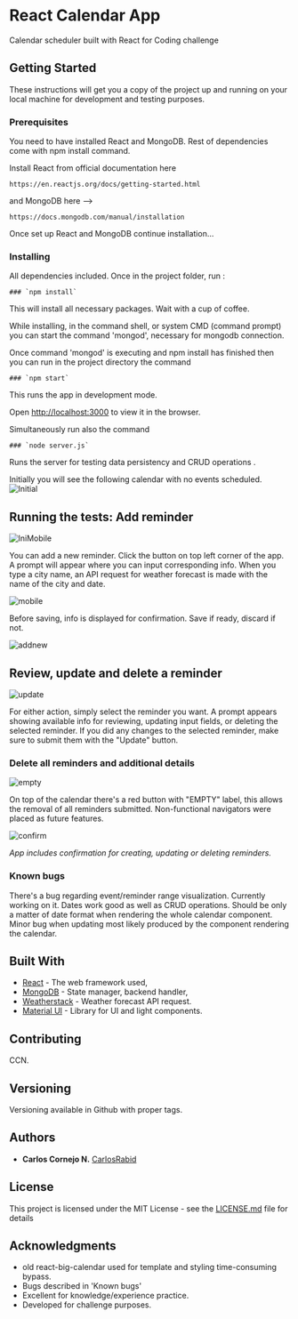 # React Calendar App

Calendar scheduler built with React for Coding challenge 

## Getting Started

These instructions will get you a copy of the project up and running on your local machine for development and testing purposes. 

### Prerequisites

You need to have installed React and MongoDB. Rest of dependencies come with npm install command.

Install React from official documentation here
```
https://en.reactjs.org/docs/getting-started.html
```

and MongoDB here --> 

```
https://docs.mongodb.com/manual/installation
```


Once set up React and MongoDB continue installation...


### Installing

All dependencies included. Once in the project folder, run :

```
### `npm install`
```

This will install all necessary packages. Wait with a cup of coffee.

While installing, in the command shell, or system CMD 
(command prompt) you can start the command 'mongod',
necessary for mongodb connection.

Once command 'mongod' is executing and npm install has finished
then you can run in the project directory the command

```
### `npm start`
```

This runs the app in development mode.

Open [http://localhost:3000](http://localhost:3000) to view it in the browser.

Simultaneously run also the command

```
### `node server.js`
```

Runs the server for testing data persistency
and CRUD operations .


Initially you will see the following calendar 
 with no events scheduled.
![Initial](https://raw.githubusercontent.com/CarlosRabid/reactcalendar/master/public/inicaldesk.PNG "Initial Desktop")

## Running the tests: Add reminder

![IniMobile](./public/inicalmob.png?raw=true "Initial ")

You can add a new reminder. Click the button on top left corner of the app.
A prompt will appear where you can input corresponding info. 
When you type a city name, an API request for weather forecast 
is made with the name of the city and date. 

![mobile](./public/schedulemob.png?raw=true "Initial Mobile")

Before saving, info is displayed for confirmation.
Save if ready, discard if not. 

![addnew](./public/neweventmob.png?raw=true "Initial Mobile")

## Review, update and delete a reminder

![update](./public/editeventmob.png?raw=true "CRUD Ops")

For either action, simply select the reminder you want.
A prompt appears showing available info for reviewing,
updating input fields, or deleting  the selected reminder.
If you did any changes to the selected reminder, make
sure to submit them with the "Update" button.

### Delete all reminders and additional details

![empty](./public/emptycaldesk.png?raw=true "Empty All")

On top of the calendar there's a red button with "EMPTY" label,
this allows the removal of all reminders submitted. 
Non-functional navigators were placed as future features.

![confirm](./public/confirmationcal.png?raw=true "Confirmation")

*App includes confirmation for creating, updating or deleting reminders.*

### Known bugs

There's a bug regarding event/reminder range visualization. Currently working on it. Dates
work good as well as CRUD operations. Should be only a matter of date format when
rendering the whole calendar component. Minor bug when updating most likely
produced by the component rendering the calendar.

## Built With

* [React](https://en.reactjs.org) - The web framework used,
* [MongoDB](https://mongodb.com/) - State manager, backend handler,
* [Weatherstack](https://weatherstack.com/) - Weather forecast API request.
* [Material UI](https://material-ui.com/) - Library for UI and light components.

## Contributing

CCN.

## Versioning

Versioning available in Github with proper tags. 

## Authors

* **Carlos Cornejo N.** [CarlosRabid](https://github.com/CarlosRabid)

## License

This project is licensed under the MIT License - see the [LICENSE.md](LICENSE.md) file for details

## Acknowledgments

* old react-big-calendar used for template and styling time-consuming bypass.
* Bugs described in 'Known bugs'
* Excellent for knowledge/experience practice.
* Developed for challenge purposes.
